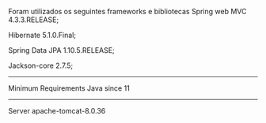 Foram utilizados os seguintes frameworks e bibliotecas
Spring web MVC 4.3.3.RELEASE;

Hibernate 5.1.0.Final;

Spring Data JPA 1.10.5.RELEASE;

Jackson-core 2.7.5;

________________________________________________________________________________________________
Minimum Requirements
Java
since 11
________________________________________________________________________________________________
Server
apache-tomcat-8.0.36
